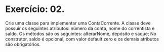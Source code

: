 
#  Exercício: 02.

  Crie uma classe para implementar uma ContaCorrente. A classe deve possuir os seguintes atributos:
  número da conta, nome do correntista e saldo. Os métodos são os seguintes: alterarNome, depósito e
  saque; No construtor, saldo é opcional, com valor default zero e os demais atributos são obrigatórios.
 